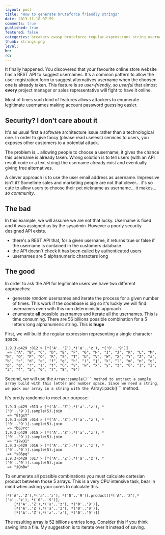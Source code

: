 ```yaml
---
layout: post
title: "How to generate bruteforce friendly strings"
date: 2013-11-18 07:59
comments: true
published: true
featured: false
categories: breakers owasp bruteforce regular-expressions string usernames passwords
thumb: strings.png
level:
hn: 
rd: 
---
```

It finally happened. You discovered that your favourite online store website
has a REST API to suggest usernames. It's a common pattern to allow the user
registration form to suggest alternatives username when the choosen one is
already taken. This feature is *so user-friendly*, *so userful* that almost
**every** project manager or sales representative will fight to have it online.

Most of times such kind of features allows attackers to enumerate legitimate
usernames making account password guessing easier.

<!-- more -->

## Security? I don't care about it

It's as usual first a software architecture issue rather than a technological
one. In order to give fancy (please read useless) services to users, you
exposes other customers to a potential attack.

The problem is... allowing people to choose a username, it gives the chance
this username is already taken. Wrong solution is to tell users (with an API
result code or a text string) the username already exist and eventually giving
free alternatives.

A clever approach is to use the user email address as username. Impressive
isn't it? Sometime sales and marketing people are not that clever... it's so
cute to allow users to choose their pet nickname as username... it makes... *so
community*.

## The bad

In this example, we will assume we are not that lucky. Username is fixed and it
was assigned us by the sysadmin. However a poorly security designed API exists.

* there's a REST API that, for a given username, it returns true or false if
  the username is contained in the customers database
* the API doesn't check it has been called by authenticated users
* usernames are 5 alphanumeric characters long

## The good

In order to ask the API for legitimate users we have two different approaches:

* generate _random_ usernames and iterate the process for a given number of
  times. This work if the codebase is big so it's luckly we will find usernames
  even with this non deterministic approach
* enumerate **all** possible usernames and iterate all the usernames. This is
  time consuming. There are 56 billions possible combination for a 5 letters
  long alphanumeric string. This is **huge**

First, we will build the regular expression representing a single character
space.

``` 
1.9.3-p429 :012 > [*('A'..'Z'),*('a'..'z'), *('0'..'9')]
 => ["A", "B", "C", "D", "E", "F", "G", "H", "I", "J", "K", "L", "M", "N", "O", "P", "Q", "R", "S", "T", "U", "V", "W", "X", "Y", "Z", "a", "b", "c", "d", "e", "f", "g", "h", "i", "j", "k", "l", "m", "n", "o", "p", "q", "r", "s", "t", "u", "v", "w", "x", "y", "z", "0", "1", "2", "3", "4", "5", "6", "7", "8", "9"]
```

Second, we will use the ```Array::sample()`` method to extract a sample array
build with this letter and number space. Since we need a string, we pack our
array in a string with the ```Array::pack()``` method.

It's pretty randomic to meet our purpose:

```
1.9.3-p429 :013 > [*('A'..'Z'),*('a'..'z'), *('0'..'9')].sample(5).join
 => "8tgxY"
1.9.3-p429 :014 > [*('A'..'Z'),*('a'..'z'), *('0'..'9')].sample(5).join
 => "b6Jrc"
1.9.3-p429 :015 > [*('A'..'Z'),*('a'..'z'), *('0'..'9')].sample(5).join
 => "17w3I"
1.9.3-p429 :016 > [*('A'..'Z'),*('a'..'z'), *('0'..'9')].sample(5).join
 => "s86pg"
1.9.3-p429 :017 > [*('A'..'Z'),*('a'..'z'), *('0'..'9')].sample(5).join
 => "iQoBw"
```

To enumerate all possible combinations you must calculate cartesian product
between those 5 arrays. This is a very CPU intensive task, bear in mind when
asking your cores to calculate this.

```
[*('A'..'Z'),*('a'..'z'), *('0'..'9')].product([*('A'..'Z'),*('a'..'z'), *('0'..'9')],
    [*('A'..'Z'),*('a'..'z'), *('0'..'9')],
    [*('A'..'Z'),*('a'..'z'), *('0'..'9')],
    [*('A'..'Z'),*('a'..'z'), *('0'..'9')])
```

The resulting array is 52 billions entries long. Consider this if you think
saving into a file. My suggestion is to iterate over it instead of saving.
